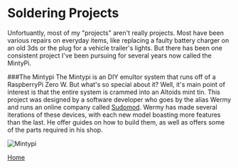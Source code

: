 # Soldering Projects
Unfortuantly, most of my "projects" aren't really projects. Most have been various repairs on everyday items, like replacing a faulty battery charger on an old 3ds or the plug for a vehicle trailer's lights. But there has been one consistent project I've been pursuing for several years now called the MintyPi.

###The Mintypi
The Mintypi is an DIY emultor system that runs off of a RaspberryPi Zero W. But what's so special about it? Well, it's main point of interest is that the entire system is crammed into an Altoids mint tin. This project was designed by a software developer who goes by the alias Wermy and runs an online company called [Sudomod](https://sudomod.com). Wermy has made several iterations of these devices, with each new model boasting more features than the last. He offer guides on how to build them, as well as offers some of the parts required in his shop. 

![Mintypi](https://cdn.thingiverse.com/renders/81/0e/ca/22/b0/57e7ff2add535c01829265901e262fe3_preview_featured.JPG)

[Home](https://github.com/Janderson022686/IT-Final-Project#hello)
